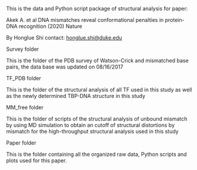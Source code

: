 This is the data and Python script package of structural analysis for paper:

Akek A. et al DNA mismatches reveal conformational penalties in protein-DNA recognition (2020) Nature

By Honglue Shi
contact: honglue.shi@duke.edu

Survey folder

This is the folder of the PDB survey of Watson-Crick and mismatched base pairs, the data base was updated on 08/16/2017

TF_PDB folder

This is the folder of the structural analysis of all TF used in this study as well as the newly determined TBP-DNA structure in this study

MM_free folder

This is the folder of scripts of the structural analysis of unbound mismatch by using MD simulation to obtain an cutoff of structural distortions by mismatch for the high-throughput structural analysis used in this study

Paper folder

This is the folder containing all the organized raw data, Python scripts and plots used for this paper.


